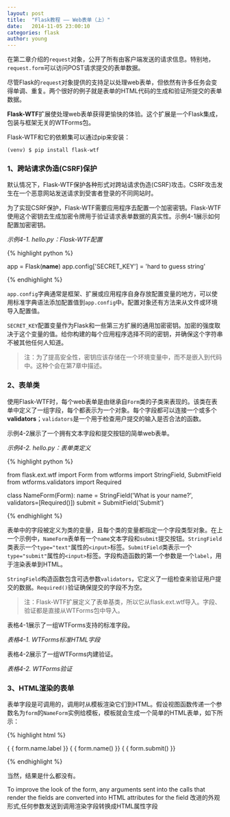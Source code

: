 ```yaml
---
layout: post
title:  "Flask教程 —— Web表单（上）"
date:   2014-11-05 23:00:10
categories: flask
author: young
---
```


在第二章介绍的`request`对象，公开了所有由客户端发送的请求信息。特别地，`request.form`可以访问POST请求提交的表单数据。

尽管Flask的`request`对象提供的支持足以处理web表单，但依然有许多任务会变得单调、重复。两个很好的例子就是表单的HTML代码的生成和验证所提交的表单数据。

**Flask-WTF**扩展使处理web表单获得更愉快的体验。这个扩展是一个Flask集成，包装与框架无关的WTForms包。

Flask-WTF和它的依赖集可以通过pip来安装：

    (venv) $ pip install flask-wtf

### 1、跨站请求伪造(CSRF)保护

默认情况下，Flask-WTF保护各种形式对跨站请求伪造(CSRF)攻击。CSRF攻击发生在一个恶意网站发送请求到受害者登录的不同网站时。

为了实现CSRF保护，Flask-WTF需要应用程序去配置一个加密密钥。Flask-WTF使用这个密钥去生成加密令牌用于验证请求表单数据的真实性。示例4-1展示如何配置加密密钥。

_示例4-1. hello.py：Flask-WTF配置_

{% highlight python %}

app = Flask(__name__)
app.config['SECRET_KEY'] = 'hard to guess string'

{% endhighlight %}

`app.config`字典通常是框架、扩展或应用程序自身存放配置变量的地方，可以使用标准字典语法添加配置值到`app.config`中。配置对象还有方法来从文件或环境导入配置值。

`SECRET_KEY`配置变量作为Flask和一些第三方扩展的通用加密密钥。加密的强度取决于这个变量的值。给你构建的每个应用程序选择不同的密钥，并确保这个字符串不被其他任何人知道。

>注：为了提高安全性，密钥应该存储在一个环境变量中，而不是嵌入到代码中。这种个会在第7章中描述。

### 2、表单类

使用Flask-WTF时，每个web表单是由继承自`Form`类的子类来表现的。该类在表单中定义了一组字段，每个都表示为一个对象。每个字段都可以连接一个或多个**validators**；`validators`是一个用于检查用户提交的输入是否合法的函数。

示例4-2展示了一个拥有文本字段和提交按钮的简单web表单。

_示例4-2. hello.py：表单类定义_

{% highlight python %}

from flask.ext.wtf import Form
from wtforms import StringField, SubmitField 
from wtforms.validators import Required

class NameForm(Form):
    name = StringField('What is your name?', validators=[Required()]) submit = SubmitField('Submit')

{% endhighlight %}

表单中的字段被定义为类的变量，且每个类的变量都指定一个字段类型对象。在上一个示例中，`NameForm`表单有一个`name`文本字段和`submit`提交按钮。`StringField`类表示一个`type="text"`属性的`<input>`标签。`SubmitField`类表示一个`type="submit"`属性的`<input>`标签。字段构造函数的第一个参数是一个`label`，用于渲染表单到HTML。

`StringField`构造函数包含可选参数`validators`，它定义了一组检查来验证用户提交的数据。`Required()`验证确保提交的字段不为空。

>注：Flask-WTF扩展定义了表单基类，所以它从flask.ext.wtf导入。字段、验证都是直接从WTForms包中导入。

表格4-1展示了一组WTForms支持的标准字段。

_表格4-1. WTForms标准HTML字段_

表格4-2展示了一组WTForms内建验证。

_表格4-2. WTForms验证_

### 3、HTML渲染的表单

表单字段是可调用的，调用时从模板渲染它们到HTML。假设视图函数传递一个参数名为`form`的`NameForm`实例给模板，模板就会生成一个简单的HTML表单，如下所示：
    
{% highlight html %}

<form method="POST">
    { { form.name.label }} { { form.name() }} 
    { { form.submit() }}
</form>

{% endhighlight %}

当然，结果是什么都没有。



To improve the look of the form, any arguments sent into the calls that render the fields are converted into HTML attributes for the field
改进的外观形式,任何参数发送到调用渲染字段转换成HTML属性字段
































